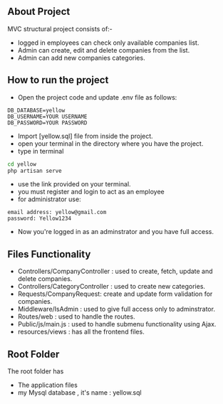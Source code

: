 
## About Project

MVC structural project consists of:-
- logged in employees can check only available companies list.
- Admin can create, edit and delete companies from the list.
- Admin can add new companies categories.

## How to run the project

- Open the project code and update .env file as follows:
```
DB_DATABASE=yellow
DB_USERNAME=YOUR USERNAME
DB_PASSWORD=YOUR PASSWORD
```
- Import [yellow.sql] file from inside the project.
- open your terminal in the directory where you have the project.
- type in terminal 
```bash
cd yellow
php artisan serve
```
- use the link provided on your terminal.
- you must register and login to act as an employee 
- for administrator use:
```
email address: yellow@gmail.com
password: Yellow1234
```
- Now you're logged in as an adminstrator and you have full access.

## Files Functionality

- Controllers/CompanyController : used to create, fetch, update and delete companies. 
- Controllers/CategoryController : used to create new categories.
- Requests/CompanyRequest: create and update form validation for companies. 
- Middleware/IsAdmin : used to give full access only to adminstrator.
- Routes/web : used to handle the routes.
- Public/js/main.js : used to handle submenu functionality using Ajax.
- resources/views : has all the frontend files.

## Root Folder

The root folder has
- The application files
- my Mysql database , it's name : yellow.sql

